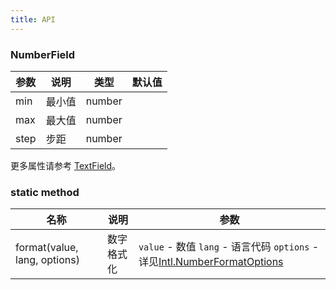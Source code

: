```yaml
---
title: API
---
```


### NumberField

| 参数 | 说明   | 类型   | 默认值 |
| ---- | ------ | ------ | ------ |
| min  | 最小值 | number |        |
| max  | 最大值 | number |        |
| step | 步距   | number |        |

更多属性请参考 [TextField](/zh/procmp/data-entry/text-field/#TextField)。

### static method

| 名称                         | 说明       | 参数                                                                                                                                                                       |
| ---------------------------- | ---------- | -------------------------------------------------------------------------------------------------------------------------------------------------------------------------- |
| format(value, lang, options) | 数字格式化 | `value` - 数值 `lang` - 语言代码 `options` - 详见[Intl.NumberFormatOptions](https://developer.mozilla.org/zh-CN/docs/Web/JavaScript/Reference/Global_Objects/NumberFormat) |

<style>
.code-box .c7n-pro-input-number-wrapper {
  margin-bottom: .1rem;
}
</style>

